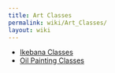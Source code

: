 ```yaml
---
title: Art Classes
permalink: wiki/Art_Classes/
layout: wiki
---
```


-   [Ikebana Classes](/wiki/Ikebana_Classes "wikilink")
-   [Oil Painting Classes](/wiki/Oil_Painting_Classes "wikilink")

